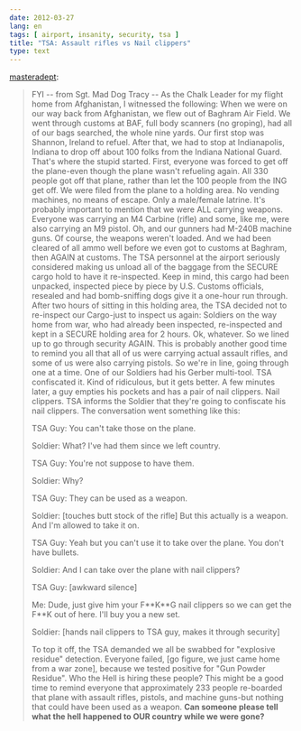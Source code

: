 ```yaml
---
date: 2012-03-27
lang: en
tags: [ airport, insanity, security, tsa ]
title: "TSA: Assault rifles vs Nail clippers"
type: text
---
```


[masteradept](http://masteradept.tumblr.com/post/19862503088/fyi-from-sgt-mad-dog-tracy-as-the-chalk):

> FYI -- from Sgt. Mad Dog Tracy -- As the Chalk Leader for my flight
> home from Afghanistan, I witnessed the following: When we were on our
> way back from Afghanistan, we flew out of Baghram Air Field. We went
> through customs at BAF, full body scanners (no groping), had all of
> our bags searched, the whole nine yards. Our first stop was Shannon,
> Ireland to refuel. After that, we had to stop at Indianapolis, Indiana
> to drop off about 100 folks from the Indiana National Guard. That's
> where the stupid started. First, everyone was forced to get off the
> plane-even though the plane wasn't refueling again. All 330 people got
> off that plane, rather than let the 100 people from the ING get off.
> We were filed from the plane to a holding area. No vending machines,
> no means of escape. Only a male/female latrine. It's probably
> important to mention that we were ALL carrying weapons. Everyone was
> carrying an M4 Carbine (rifle) and some, like me, were also carrying
> an M9 pistol. Oh, and our gunners had M-240B machine guns. Of course,
> the weapons weren't loaded. And we had been cleared of all ammo well
> before we even got to customs at Baghram, then AGAIN at customs. The
> TSA personnel at the airport seriously considered making us unload all
> of the baggage from the SECURE cargo hold to have it re-inspected.
> Keep in mind, this cargo had been unpacked, inspected piece by piece
> by U.S. Customs officials, resealed and had bomb-sniffing dogs give it
> a one-hour run through. After two hours of sitting in this holding
> area, the TSA decided not to re-inspect our Cargo-just to inspect us
> again: Soldiers on the way home from war, who had already been
> inspected, re-inspected and kept in a SECURE holding area for 2 hours.
> Ok, whatever. So we lined up to go through security AGAIN. This is
> probably another good time to remind you all that all of us were
> carrying actual assault rifles, and some of us were also carrying
> pistols. So we're in line, going through one at a time. One of our
> Soldiers had his Gerber multi-tool. TSA confiscated it. Kind of
> ridiculous, but it gets better. A few minutes later, a guy empties his
> pockets and has a pair of nail clippers. Nail clippers. TSA informs
> the Soldier that they're going to confiscate his nail clippers. The
> conversation went something like this:
>
> TSA Guy: You can't take those on the plane.
>
> Soldier: What? I've had them since we left country.
>
> TSA Guy: You're not suppose to have them.
>
> Soldier: Why?
>
> TSA Guy: They can be used as a weapon.
>
> Soldier: [touches butt stock of the rifle] But this actually is a
> weapon. And I'm allowed to take it on.
>
> TSA Guy: Yeah but you can't use it to take over the plane. You don't
> have bullets.
>
> Soldier: And I can take over the plane with nail clippers?
>
> TSA Guy: [awkward silence]
>
> Me: Dude, just give him your F\*\*K\*\*G nail clippers so we can get
> the F\*\*K out of here. I'll buy you a new set.
>
> Soldier: \[hands nail clippers to TSA guy, makes it through security\]
>
> To top it off, the TSA demanded we all be swabbed for "explosive
> residue" detection. Everyone failed, [go figure, we just came home
> from a war zone], because we tested positive for "Gun Powder
> Residue". Who the Hell is hiring these people? This might be a good
> time to remind everyone that approximately 233 people re-boarded that
> plane with assault rifles, pistols, and machine guns-but nothing that
> could have been used as a weapon. **Can someone please tell what
> the hell happened to OUR country while we were gone?**

